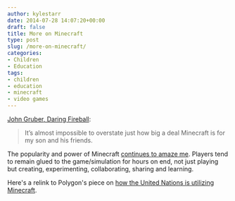 ```yaml
---
author: kylestarr
date: 2014-07-28 14:07:20+00:00
draft: false
title: More on Minecraft
type: post
slug: /more-on-minecraft/
categories:
- Children
- Education
tags:
- children
- education
- minecraft
- video games
---
```


[John Gruber, Daring Fireball](http://daringfireball.net/linked/2014/07/25/minecraft):

> It’s almost impossible to overstate just how big a deal Minecraft is for my son and his friends.

The popularity and power of Minecraft [continues to amaze me](/2014/06/22/minecraft-you-make-the-story/). Players tend to remain glued to the game/simulation for hours on end, not just playing but creating, experimenting, collaborating, sharing and learning.

Here's a relink to Polygon's piece on [how the United Nations is utilizing Minecraft](http://www.polygon.com/2014/4/22/5641044/minecraft-block-by-block-united-nations-project).
